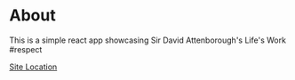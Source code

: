 # About

This is a simple react app showcasing Sir David Attenborough's Life's Work #respect

[Site Location](https://friendly-montalcini-d13f80.netlify.app/)
